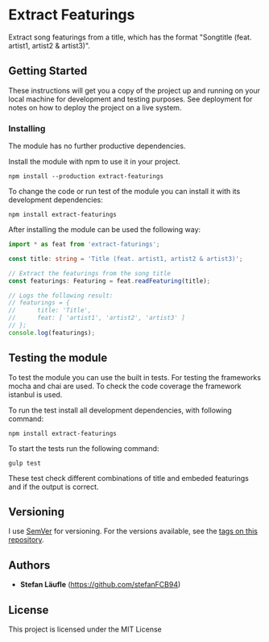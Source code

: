 # Extract Featurings

Extract song featurings from a title, which has the format "Songtitle (feat. artist1, artist2 & artist3)".

## Getting Started

These instructions will get you a copy of the project up and running on your local machine for development and testing purposes. See deployment for notes on how to deploy the project on a live system.

### Installing

The module has no further productive dependencies.

Install the module with npm to use it in your project.
```
npm install --production extract-featurings
```

To change the code or run test of the module you can install it with its development dependencies:
```
npm install extract-featurings
```


After installing the module can be used the following way:
```typescript
import * as feat from 'extract-faturings';

const title: string = 'Title (feat. artist1, artist2 & artist3)';

// Extract the featurings from the song title
const featurings: Featuring = feat.readFeaturing(title);

// Logs the following result:
// featurings = {
//		title: 'Title',
//		feat: [ 'artist1', 'artist2', 'artist3' ]
// };
console.log(featurings);
```

## Testing the module

To test the module you can use the built in tests.
For testing the frameworks mocha and chai are used. To check the code coverage the framework istanbul is used.

To run the test install all development dependencies, with following command:

```
npm install extract-featurings
```

To start the tests run the following command:
```
gulp test
```

These test check different combinations of title and embeded featurings and if the output is correct.

## Versioning

I use [SemVer](http://semver.org/) for versioning. For the versions available, see the [tags on this repository](https://github.com/your/project/tags).

## Authors

* **Stefan Läufle** (https://github.com/stefanFCB94)

## License

This project is licensed under the MIT License

